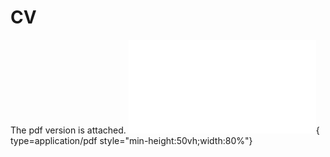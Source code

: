 # CV

The pdf version is attached. 
![Alt text](<CV-2.pdf>){ type=application/pdf style="min-height:50vh;width:80%"}